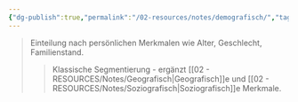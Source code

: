 ```yaml
---
{"dg-publish":true,"permalink":"/02-resources/notes/demografisch/","tags":["marketing/segmentierung"],"noteIcon":"","updated":"2025-09-05T10:12:28.834+02:00"}
---
```


>Einteilung nach persönlichen Merkmalen wie Alter, Geschlecht, Familienstand.
>>Klassische Segmentierung - ergänzt [[02 - RESOURCES/Notes/Geografisch\|Geografisch]]e und [[02 - RESOURCES/Notes/Soziografisch\|Soziografisch]]e Merkmale.